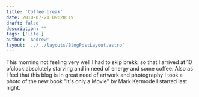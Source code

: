 ```yaml
---
title: 'Coffee break'
date: 2010-07-21 09:20:19
draft: false
description: ""
tags: ['life']
author: 'Andrew'
layout: '../../layouts/BlogPostLayout.astro'
---
```


This morning not feeling very well I had to skip brekki so that I arrived at 10 o'clock absolutely starving and in need of energy and some coffee. Also as I feel that this blog is in great need of artwork and photography I took a photo of the new book "It's only a Movie" by Mark Kermode I started last night.
